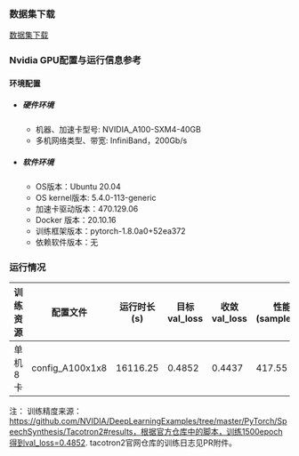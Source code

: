 ### 数据集下载

[数据集下载](../../benchmarks/tacotron2/README.md#数据集下载地址)

### Nvidia GPU配置与运行信息参考
#### 环境配置

- ##### 硬件环境
    - 机器、加速卡型号: NVIDIA_A100-SXM4-40GB
    - 多机网络类型、带宽: InfiniBand，200Gb/s

- ##### 软件环境
   - OS版本：Ubuntu 20.04
   - OS kernel版本: 5.4.0-113-generic     
   - 加速卡驱动版本：470.129.06
   - Docker 版本：20.10.16
   - 训练框架版本：pytorch-1.8.0a0+52ea372
   - 依赖软件版本：无


### 运行情况
| 训练资源 | 配置文件        | 运行时长(s) | 目标val_loss | 收敛val_loss | 性能(samples/s) |
| -------- | --------------- | ----------- | ------------ | ------------ | --------------- |
| 单机8卡  | config_A100x1x8 | 16116.25    | 0.4852       | 0.4437       | 417.55          |

注：
训练精度来源：https://github.com/NVIDIA/DeepLearningExamples/tree/master/PyTorch/SpeechSynthesis/Tacotron2#results，根据官方仓库中的脚本，训练1500epoch得到val_loss=0.4852.
tacotron2官网仓库的训练日志见PR附件。
